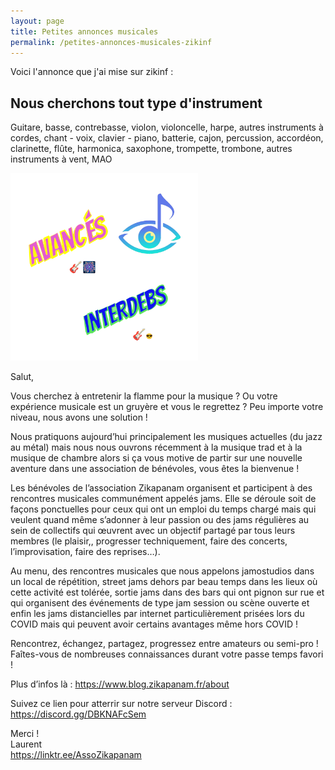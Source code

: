 ```yaml
---
layout: page
title: Petites annonces musicales
permalink: /petites-annonces-musicales-zikinf
---
```

<p>
Voici l'annonce que j'ai mise sur zikinf :
</p>

<h2>Nous cherchons tout type d'instrument</h2>

<p>Guitare, basse, contrebasse, violon, violoncelle, harpe, autres instruments à cordes, chant - voix, clavier - piano, batterie, cajon, percussion, accordéon, clarinette, flûte, harmonica, saxophone, trompette, trombone, autres instruments à vent, MAO
</p>

<img src="/assets/images/zap-avances+intedebs.png" width="300"/>

<p>
Salut,
</p>

<p>
Vous cherchez à entretenir la flamme pour la musique ? Ou votre expérience musicale est un gruyère et vous le regrettez ? Peu importe votre niveau, nous avons une solution !
</p>

<p>
Nous pratiquons aujourd’hui principalement les musiques actuelles (du jazz au métal) mais nous nous ouvrons récemment à la musique trad et à la musique de chambre alors si ça vous motive de partir sur une nouvelle aventure dans une association de bénévoles, vous êtes la bienvenue !
</p>

<p>
Les bénévoles de l’association Zikapanam organisent et participent à des rencontres musicales communément appelés jams. Elle se déroule soit de façons ponctuelles pour ceux qui ont un emploi du temps chargé mais qui veulent quand même s’adonner à leur passion ou des jams régulières au sein de collectifs qui œuvrent avec un objectif partagé par tous leurs membres (le plaisir,, progresser techniquement, faire des concerts, l’improvisation, faire des reprises…).
</p>

<p>
Au menu, des rencontres musicales que nous appelons jamostudios dans un local de répétition, street jams dehors par beau temps dans les lieux où cette activité est tolérée, sortie jams dans des bars qui ont pignon sur rue et qui organisent des événements de type jam session ou scène ouverte et enfin les jams distancielles par internet particulièrement prisées lors du COVID mais qui peuvent avoir certains avantages même hors COVID !
</p>

<p>
Rencontrez, échangez, partagez, progressez entre amateurs ou semi-pro ! Faîtes-vous de nombreuses connaissances durant votre passe temps favori !
</p>

<p>
Plus d’infos là : <a  href="https://www.blog.zikapanam.fr/about">https://www.blog.zikapanam.fr/about</a>
</p>

<p>Suivez ce lien pour atterrir sur notre serveur Discord : <br/>
<a href="https://discord.gg/DBKNAFcSem">https://discord.gg/DBKNAFcSem</a>
</p>

<p>
Merci !<br/>
Laurent <br/>
<a href="https://linktr.ee/AssoZikapanam">https://linktr.ee/AssoZikapanam</a>
</p>